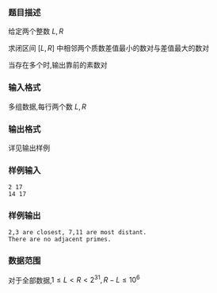 ### 题目描述
给定两个整数 $L,R$

求闭区间 $[L,R]$ 中相邻两个质数差值最小的数对与差值最大的数对

当存在多个时,输出靠前的素数对
### 输入格式
多组数据,每行两个数 $L,R$
### 输出格式
详见输出样例
### 样例输入
```
2 17
14 17
```
### 样例输出
```
2,3 are closest, 7,11 are most distant.
There are no adjacent primes.
```
### 数据范围
对于全部数据,$1\le L\lt R\lt 2^{31},R-L\le 10^6$